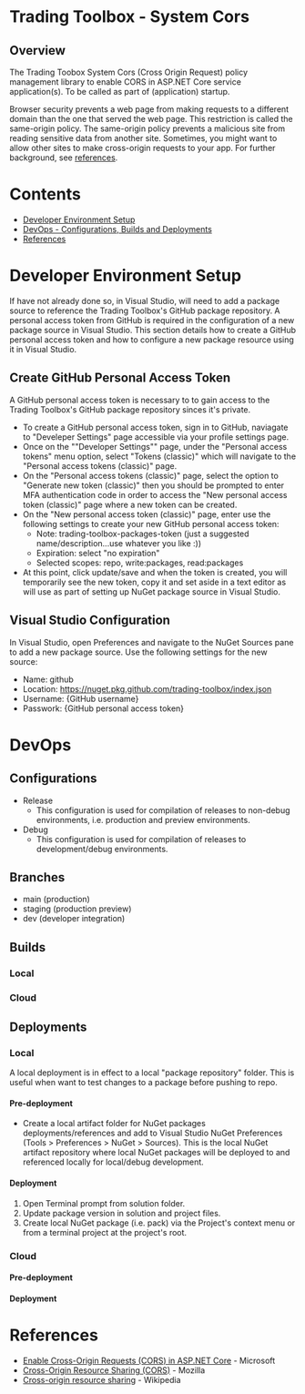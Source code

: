 ﻿# Trading Toolbox - System Cors

## Overview
The Trading Toobox System Cors (Cross Origin Request) policy management library to enable CORS in ASP.NET Core service application(s). To be called as part of (application) startup.

Browser security prevents a web page from making requests to a different domain than the one that served the web page. This restriction is called the same-origin policy. The same-origin policy prevents a malicious site from reading sensitive data from another site. Sometimes, you might want to allow other sites to make cross-origin requests to your app. For further background, see [references](References).

# Contents
- [Developer Environment Setup](#Developer+Environment+Setup)
- [DevOps - Configurations, Builds and Deployments](#DevOps)
- [References](#References)

# Developer Environment Setup
If have not already done so, in Visual Studio, will need to add a package source to reference the Trading Toolbox's GitHub package repository. A personal access token from GitHub is required in the configuration of a new package source in Visual Studio. This section details how to create a GitHub personal access token and how to configure a new package resource using it in Visual Studio.

## Create GitHub Personal Access Token
A GitHub personal access token is necessary to to gain access to the Trading Toolbox's GitHub package repository sinces it's private.
- To create a GitHub personal access token, sign in to GitHub, naviagate to "Develeper Settings" page accessible via your profile settings page.
- Once on the ""Developer Settings"" page, under the "Personal access tokens" menu option, select "Tokens (classic)" which will navigate to the "Personal access tokens (classic)" page.
- On the "Personal access tokens (classic)" page, select the option to "Generate new token (classic)" then you should be prompted to enter MFA authentication code in order to access the "New personal access token (classic)" page where a new token can be created.
- On the "New personal access token (classic)" page, enter use the following settings to create your new GitHub personal access token:
    - Note: trading-toolbox-packages-token (just a suggested name/description...use whatever you like :))
    - Expiration: select "no expiration"
    - Selected scopes: repo, write:packages, read:packages
- At this point, click update/save and when the token is created, you will temporarily see the new token, copy it and set aside in a text editor as will use as part of setting up NuGet package source in Visual Studio.

## Visual Studio Configuration
In Visual Studio, open Preferences and navigate to the NuGet Sources pane to add a new package source. Use the following settings for the new source:
- Name: github
- Location: https://nuget.pkg.github.com/trading-toolbox/index.json
- Username: {GitHub username}
- Passwork: {GitHub personal access token}

# DevOps
## Configurations
- Release
    - This configuration is used for compilation of releases to non-debug environments, i.e. production and preview environments.
- Debug
    - This configuration is used for compilation of releases to development/debug environments.

## Branches
- main (production)
- staging (production preview)
- dev (developer integration)

## Builds
### Local
### Cloud

## Deployments
### Local
A local deployment is in effect to a local "package repository" folder. This is useful when want to test changes to a package before pushing to repo.

#### Pre-deployment
* Create a local artifact folder for NuGet packages deployments/references and add to Visual Studio NuGet Preferences (Tools > Preferences > NuGet > Sources). This is the local NuGet artifact repository where local NuGet packages will be deployed to and referenced locally for local/debug development.

#### Deployment
1. Open Terminal prompt from solution folder.
2. Update package version in solution and project files.
3. Create local NuGet package (i.e. pack) via the Project's context menu or from a terminal project at the project's root.

### Cloud
#### Pre-deployment
#### Deployment

# References
- [Enable Cross-Origin Requests (CORS) in ASP.NET Core](https://docs.microsoft.com/en-us/aspnet/core/security/cors?view=aspnetcore-5.0) - Microsoft
- [Cross-Origin Resource Sharing (CORS)](https://developer.mozilla.org/en-US/docs/Web/HTTP/CORS) - Mozilla
- [Cross-origin resource sharing](https://en.wikipedia.org/wiki/Cross-origin_resource_sharing) - Wikipedia